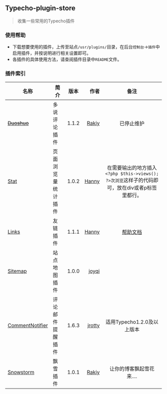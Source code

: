## Typecho-plugin-store
 

> 收集一些常用的Typecho插件

### 使用帮助

- 下载想要使用的插件，上传至站点`/usr/plugins/`目录，在后台`控制台`->`插件`中启用插件，并按说明进行相关设置即可。
- 各插件的具体使用方法，请查阅插件目录中`README`文件。

### 插件索引

名称 | 简介 | 版本 | 作者 | 备注
---- | ---- | :---: | ----: | :----:
[~~Duoshuo~~][1]| 多说评论插件 |1.1.2|[Rakiy][10]| 已停止维护
[Stat][4]|页面浏览量统计插件|1.0.2|[Hanny][2]|在需要输出的地方插入`<?php $this->views(); ?>次浏览`这样子的代码即可，放在div或者p标签里都行。
[Links][3]|友链插件|1.1.1|[Hanny][2]|[帮助文档][3]
[Sitemap][5]|站点地图插件|1.0.0|[joyqi][6]| 
[CommentNotifier][7]|评论邮件提醒插件|1.6.3|[jrotty][8]|适用Typecho1.2.0及以上版本
[Snowstorm][9]| 飘雪插件|1.0.1|[Rakiy][10]|让你的博客飘起雪花来....


[1]: https://github.com/duoshuo/duoshuo-typecho
[2]: http://www.imhan.com
[3]: http://www.imhan.com/archives/typecho-links/
[4]: http://www.imhan.com/typecho/
[5]: https://github.com/joyqi/typecho-plugin-sitemap
[6]: https://joyqi.com
[7]: https://github.com/jrotty/CommentNotifier
[8]: https://github.com/jrotty
[9]: https://github.com/rakiy/Typecho
[10]: https://github.com/rakiy